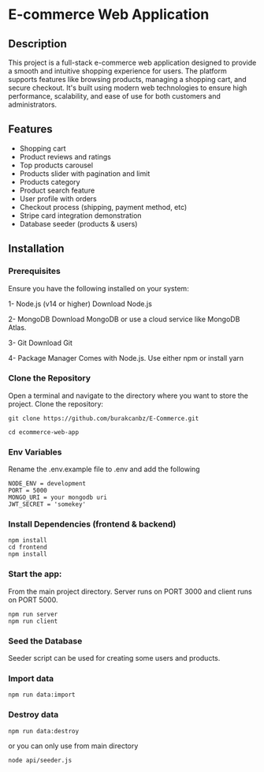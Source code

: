 # E-commerce Web Application

## Description
 This project is a full-stack e-commerce web application designed to provide a smooth and intuitive shopping experience for users. The platform supports features like browsing products, managing a shopping cart, and secure checkout. It's built using modern web technologies to ensure high performance, scalability, and ease of use for both customers and administrators.

## Features
- Shopping cart
- Product reviews and ratings
- Top products carousel
- Products slider with pagination and limit
- Products category
- Product search feature
- User profile with orders
- Checkout process (shipping, payment method, etc)
- Stripe card integration demonstration
- Database seeder (products & users)

## Installation
### Prerequisites
Ensure you have the following installed on your system:

1- Node.js (v14 or higher)
  Download Node.js
  
2- MongoDB
  Download MongoDB or use a cloud service like MongoDB Atlas.
  
3- Git
  Download Git

4- Package Manager
   Comes with Node.js. Use either npm or install yarn

### Clone the Repository
  Open a terminal and navigate to the directory where you want to store the project.
  Clone the repository:
```
git clone https://github.com/burakcanbz/E-Commerce.git

cd ecommerce-web-app
```
### Env Variables
  Rename the .env.example file to .env and add the following
  ```
  NODE_ENV = development
  PORT = 5000
  MONGO_URI = your mongodb uri
  JWT_SECRET = 'somekey'
  ```

### Install Dependencies (frontend & backend)
  ```
  npm install
  cd frontend
  npm install
  ```
### Start the app:
  From the main project directory. Server runs on PORT 3000 and client runs on PORT 5000.
  ```
  npm run server
  npm run client
  ```
### Seed the Database
  Seeder script can be used for creating some users and products.
  ### Import data
  ```
  npm run data:import
  ```
  
  ### Destroy data
  ```
  npm run data:destroy
  ```
  
  or you can only use from main directory
  
  ```
  node api/seeder.js
  ```



